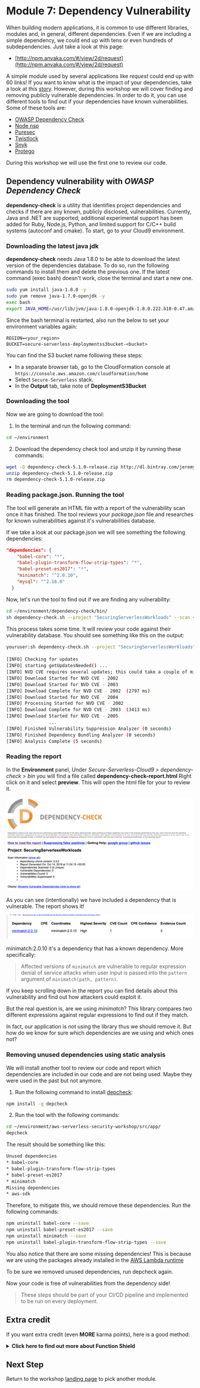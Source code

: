 # Module 7: Dependency Vulnerability 

When building modern applications, it is common to use different libraries, modules and, in general, different dependencies. Even if we are including a simple dependency, we could end up with tens or even hundreds of subdependencies. Just take a look at this page:

- [http://npm.anvaka.com/#/view/2d/request](http://npm.anvaka.com/#/view/2d/request)

A simple module used by several applications like *request* could end up with 60 links! If you want to know what is the impact of your dependencies, take a look at this [story](https://www.theregister.co.uk/2016/03/23/npm_left_pad_chaos/). However, during this workshop we will cover finding and removing publicly vulnerable dependencies. In order to do it, you can use different tools to find out if your dependencies have known vulnerabilities. Some of these tools are:

- [OWASP Dependency Check](https://www.owasp.org/index.php/OWASP_Dependency_Check)
- [Node nsp](https://github.com/nodesecurity/nsp)
- [Puresec](https://www.puresec.io) 
- [Twistlock](https://www.twistlock.com/)
- [Snyk](https://snyk.io/)
- [Protego](https://www.protego.io/)

During this workshop we will use the first one to review our code.

## Dependency vulnerability with *OWASP Dependency Check*

**dependency-check** is a utility that identifies project dependencies and checks if there are any known, publicly disclosed, vulnerabilities. Currently, Java and .NET are supported; additional experimental support has been added for Ruby, Node.js, Python, and limited support for C/C++ build systems (autoconf and cmake). To start, go to your Cloud9 environment.

### Downloading the latest java jdk

**dependency-check** needs Java 1.8.0 to be able to download the latest version of the dependencies database. To do so, run the following commands to install them and delete the previous one. If the latest command (exec bash) doesn't work, close the terminal and start a new one.

```bash
sudo yum install java-1.8.0 -y
sudo yum remove java-1.7.0-openjdk -y
exec bash
export JAVA_HOME=/usr/lib/jvm/java-1.8.0-openjdk-1.8.0.222.b10-0.47.amzn1.x86_64/jre
```

Since the bash terminal is restarted, also run the below to set your environment variables again:

```
REGION=<your_region>
BUCKET=secure-serverless-deploymentss3bucket-<bucket>
```

You can find the S3 bucket name following these steps:

* In a separate browser tab, go to the CloudFormation console at `https://console.aws.amazon.com/cloudformation/home`
* Select `Secure-Serverless` stack.
* In the **Output** tab, take note of **DeploymentS3Bucket**

### Downloading the tool

Now we are going to download the tool:

1. In the terminal and run the following command:

```bash
cd ~/environment
``` 
2. Download the dependency check tool and unzip it by running these commands:

```bash
wget -O dependency-check-5.1.0-release.zip http://dl.bintray.com/jeremy-long/owasp/dependency-check-5.1.0-release.zip
unzip dependency-check-5.1.0-release.zip
rm dependency-check-5.1.0-release.zip
```


### Reading package.json. Running the tool

The tool will generate an HTML file with a report of the vulnerability scan once it has finished. The tool reviews your *package.json* file and researches for known vulnerabilities against it's vulnerabilities database. 

If we take a look at our package.json we will see something the following dependencies:

```json
"dependencies": {
    "babel-core": "*",
    "babel-plugin-transform-flow-strip-types": "*",
    "babel-preset-es2017": "*",
    "minimatch": "^2.0.10",
    "mysql": "^2.16.0"
  }
```

Now, let's run the tool to find out if we are finding any vulnerability:

```bash
cd ~/environment/dependency-check/bin/
sh dependency-check.sh --project "SecuringServerlessWorkloads" --scan ~/environment/aws-serverless-security-workshop/src/app/
```

This process takes some time. It will review your code against their vulnerability database. You should see something like this on the output:

```bash
youruser:sh dependency-check.sh --project "SecuringServerlessWorkloads" --scan ~/environment/aws-serverless-security-workshop/src/app/

[INFO] Checking for updates
[INFO] starting getUpdatesNeeded() ...
[INFO] NVD CVE requires several updates; this could take a couple of minutes.
[INFO] Download Started for NVD CVE - 2002
[INFO] Download Started for NVD CVE - 2003
[INFO] Download Complete for NVD CVE - 2002  (2797 ms)
[INFO] Download Started for NVD CVE - 2004
[INFO] Processing Started for NVD CVE - 2002
[INFO] Download Complete for NVD CVE - 2003  (3413 ms)
[INFO] Download Started for NVD CVE - 2005
				...
[INFO] Finished Vulnerability Suppression Analyzer (0 seconds)
[INFO] Finished Dependency Bundling Analyzer (0 seconds)
[INFO] Analysis Complete (5 seconds)
```

### Reading the report

In the **Environment** panel, Under *Secure-Serverless-Cloud9 > dependency-check > bin* you will find a file called **dependency-check-report.html** Right click on it and select **preview**. This will open the html file for your to review it.

![dependency-check-report](images/dependency-check.png)

As you can see (intentionally) we have included a dependency that is vulnerable. The report shows it!

![vulnerable dependency](images/vulnerable-dependency.png)

minimatch:2.0.10 it's a dependency that has a known dependency. More specifically:

> Affected versions of `minimatch` are vulnerable to regular expression denial of service attacks when user input is passed into the `pattern` argument of `minimatch(path, pattern)`.
	
If you keep scrolling down in the report you can find details about this vulnerability and find out how attackers could exploit it.

But the real question is, are we using *minimatch*? This library compares two different expressions against regular expressions to find out if they match. 

In fact, our application is not using the library thus we should remove it. But how do we know for sure which dependencies are we using and which ones not?

### Removing unused dependencies using static analysis

We will install another tool to review our code and report which dependencies are included in our code and are not being used. Maybe they were used in the past but not anymore.

1. Run the following command to install [depcheck](https://www.npmjs.com/package/depcheck?activeTab=readme):

```bash
npm install -g depcheck
```

2. Run the tool with the following commands:

```bash
cd ~/environment/aws-serverless-security-workshop/src/app/
depcheck
```

The result should be something like this:

```bash
Unused dependencies
* babel-core
* babel-plugin-transform-flow-strip-types
* babel-preset-es2017
* minimatch
Missing dependencies
* aws-sdk
```

Therefore, to mitigate this, we should remove these dependencies. Run the following commands:

```bash
npm uninstall babel-core --save
npm uninstall babel-preset-es2017 --save
npm uninstall minimatch --save
npm uninstall babel-plugin-transform-flow-strip-types --save
```

You also notice that there are some missing dependencies! This is because we are using the packages already installed in the [AWS Lambda runtime](https://docs.aws.amazon.com/lambda/latest/dg/current-supported-versions.html)

To be sure we removed unused dependencies, run depcheck again.

Now your code is free of vulnerabilities from the dependency side!

> These steps should be part of your CI/CD pipeline and implemented to be run on every deployment.

## Extra credit

If you want extra credit (even **MORE** karma points), here is a good method:

<details>
<summary><strong>Click here to find out more about Function Shield </strong></summary><p>

Doing Vulnerability checks before the code is released is a minimum bar. In order to achieve better security posture, you can further prevent vulnerabilities from within your own code! Which ones?

* If not required, block outbound network traffic from your function.
* Disable `/tmp` if it's not used
* Disable the ability to launch child processes from within the Lambda container.

Luckily for you, this could be easily achievable with the free library produced by [Puresec](https://www.puresec.io/function-shield)

![Function Shield](images/functionshield.png)


For an extra point, use this library to alert and/or block these features from within your Lambda Function.

Here is some *'malicious code'* you can use:

```javascript
var sys = require('sys');
var exec = require('child_process').exec;
```

And within your handler:

```javascript
var dir = exec("echo 'I'm a malicious code", function(err, stdout, stderr) {
    console.log(stdout);
});
    
dir.on('exit', function (code) {
    //Do something
});
```

Try to block your executions and review CloudWatch logs to find out the output!

</details>

## Next Step 

Return to the workshop [landing page](../../README.md) to pick another module.

